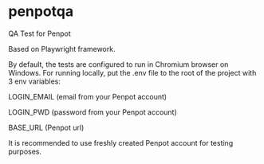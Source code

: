 # penpotqa

QA Test for Penpot

Based on Playwright framework.

By default, the tests are configured to run in Chromium browser on Windows.
For running locally, put the .env file to the root of the project with 3 env variables:

LOGIN_EMAIL (email from your Penpot account)

LOGIN_PWD (password from your Penpot account)

BASE_URL (Penpot url)

It is recommended to use freshly created Penpot account for testing purposes.
